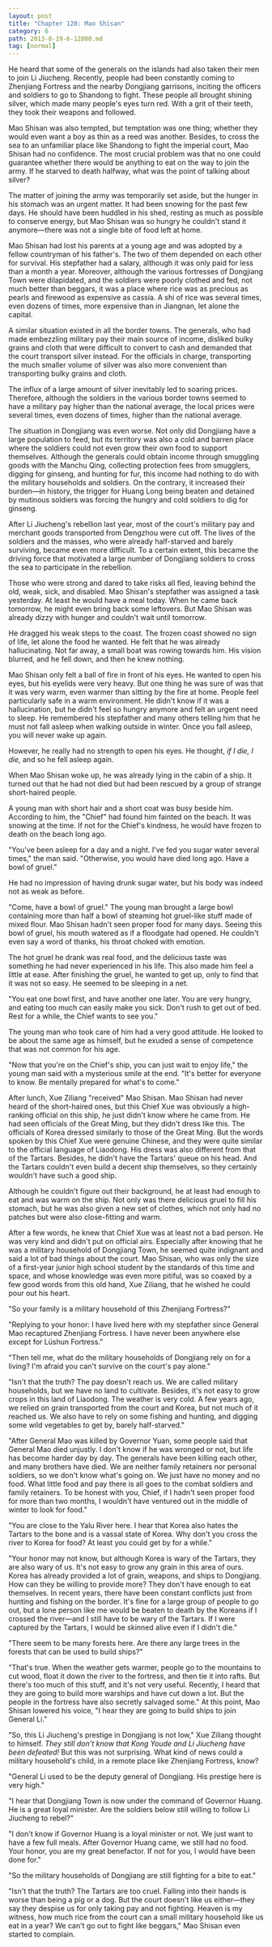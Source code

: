 ```yaml
---
layout: post
title: "Chapter 128: Mao Shisan"
category: 6
path: 2013-8-19-6-12800.md
tag: [normal]
---
```


He heard that some of the generals on the islands had also taken their men to join Li Jiucheng. Recently, people had been constantly coming to Zhenjiang Fortress and the nearby Dongjiang garrisons, inciting the officers and soldiers to go to Shandong to fight. These people all brought shining silver, which made many people's eyes turn red. With a grit of their teeth, they took their weapons and followed.

Mao Shisan was also tempted, but temptation was one thing; whether they would even want a boy as thin as a reed was another. Besides, to cross the sea to an unfamiliar place like Shandong to fight the imperial court, Mao Shisan had no confidence. The most crucial problem was that no one could guarantee whether there would be anything to eat on the way to join the army. If he starved to death halfway, what was the point of talking about silver?

The matter of joining the army was temporarily set aside, but the hunger in his stomach was an urgent matter. It had been snowing for the past few days. He should have been huddled in his shed, resting as much as possible to conserve energy, but Mao Shisan was so hungry he couldn't stand it anymore—there was not a single bite of food left at home.

Mao Shisan had lost his parents at a young age and was adopted by a fellow countryman of his father's. The two of them depended on each other for survival. His stepfather had a salary, although it was only paid for less than a month a year. Moreover, although the various fortresses of Dongjiang Town were dilapidated, and the soldiers were poorly clothed and fed, not much better than beggars, it was a place where rice was as precious as pearls and firewood as expensive as cassia. A shi of rice was several times, even dozens of times, more expensive than in Jiangnan, let alone the capital.

A similar situation existed in all the border towns. The generals, who had made embezzling military pay their main source of income, disliked bulky grains and cloth that were difficult to convert to cash and demanded that the court transport silver instead. For the officials in charge, transporting the much smaller volume of silver was also more convenient than transporting bulky grains and cloth.

The influx of a large amount of silver inevitably led to soaring prices. Therefore, although the soldiers in the various border towns seemed to have a military pay higher than the national average, the local prices were several times, even dozens of times, higher than the national average.

The situation in Dongjiang was even worse. Not only did Dongjiang have a large population to feed, but its territory was also a cold and barren place where the soldiers could not even grow their own food to support themselves. Although the generals could obtain income through smuggling goods with the Manchu Qing, collecting protection fees from smugglers, digging for ginseng, and hunting for fur, this income had nothing to do with the military households and soldiers. On the contrary, it increased their burden—in history, the trigger for Huang Long being beaten and detained by mutinous soldiers was forcing the hungry and cold soldiers to dig for ginseng.

After Li Jiucheng's rebellion last year, most of the court's military pay and merchant goods transported from Dengzhou were cut off. The lives of the soldiers and the masses, who were already half-starved and barely surviving, became even more difficult. To a certain extent, this became the driving force that motivated a large number of Dongjiang soldiers to cross the sea to participate in the rebellion.

Those who were strong and dared to take risks all fled, leaving behind the old, weak, sick, and disabled. Mao Shisan's stepfather was assigned a task yesterday. At least he would have a meal today. When he came back tomorrow, he might even bring back some leftovers. But Mao Shisan was already dizzy with hunger and couldn't wait until tomorrow.

He dragged his weak steps to the coast. The frozen coast showed no sign of life, let alone the food he wanted. He felt that he was already hallucinating. Not far away, a small boat was rowing towards him. His vision blurred, and he fell down, and then he knew nothing.

Mao Shisan only felt a ball of fire in front of his eyes. He wanted to open his eyes, but his eyelids were very heavy. But one thing he was sure of was that it was very warm, even warmer than sitting by the fire at home. People feel particularly safe in a warm environment. He didn't know if it was a hallucination, but he didn't feel so hungry anymore and felt an urgent need to sleep. He remembered his stepfather and many others telling him that he must not fall asleep when walking outside in winter. Once you fall asleep, you will never wake up again.

However, he really had no strength to open his eyes. He thought, *if I die, I die,* and so he fell asleep again.

When Mao Shisan woke up, he was already lying in the cabin of a ship. It turned out that he had not died but had been rescued by a group of strange short-haired people.

A young man with short hair and a short coat was busy beside him. According to him, the "Chief" had found him fainted on the beach. It was snowing at the time. If not for the Chief's kindness, he would have frozen to death on the beach long ago.

"You've been asleep for a day and a night. I've fed you sugar water several times," the man said. "Otherwise, you would have died long ago. Have a bowl of gruel."

He had no impression of having drunk sugar water, but his body was indeed not as weak as before.

"Come, have a bowl of gruel." The young man brought a large bowl containing more than half a bowl of steaming hot gruel-like stuff made of mixed flour. Mao Shisan hadn't seen proper food for many days. Seeing this bowl of gruel, his mouth watered as if a floodgate had opened. He couldn't even say a word of thanks, his throat choked with emotion.

The hot gruel he drank was real food, and the delicious taste was something he had never experienced in his life. This also made him feel a little at ease. After finishing the gruel, he wanted to get up, only to find that it was not so easy. He seemed to be sleeping in a net.

"You eat one bowl first, and have another one later. You are very hungry, and eating too much can easily make you sick. Don't rush to get out of bed. Rest for a while, the Chief wants to see you."

The young man who took care of him had a very good attitude. He looked to be about the same age as himself, but he exuded a sense of competence that was not common for his age.

"Now that you're on the Chief's ship, you can just wait to enjoy life," the young man said with a mysterious smile at the end. "It's better for everyone to know. Be mentally prepared for what's to come."

After lunch, Xue Ziliang "received" Mao Shisan. Mao Shisan had never heard of the short-haired ones, but this Chief Xue was obviously a high-ranking official on this ship, he just didn't know where he came from. He had seen officials of the Great Ming, but they didn't dress like this. The officials of Korea dressed similarly to those of the Great Ming. But the words spoken by this Chief Xue were genuine Chinese, and they were quite similar to the official language of Liaodong. His dress was also different from that of the Tartars. Besides, he didn't have the Tartars' queue on his head. And the Tartars couldn't even build a decent ship themselves, so they certainly wouldn't have such a good ship.

Although he couldn't figure out their background, he at least had enough to eat and was warm on the ship. Not only was there delicious gruel to fill his stomach, but he was also given a new set of clothes, which not only had no patches but were also close-fitting and warm.

After a few words, he knew that Chief Xue was at least not a bad person. He was very kind and didn't put on official airs. Especially after knowing that he was a military household of Dongjiang Town, he seemed quite indignant and said a lot of bad things about the court. Mao Shisan, who was only the size of a first-year junior high school student by the standards of this time and space, and whose knowledge was even more pitiful, was so coaxed by a few good words from this old hand, Xue Ziliang, that he wished he could pour out his heart.

"So your family is a military household of this Zhenjiang Fortress?"

"Replying to your honor: I have lived here with my stepfather since General Mao recaptured Zhenjiang Fortress. I have never been anywhere else except for Lüshun Fortress."

"Then tell me, what do the military households of Dongjiang rely on for a living? I'm afraid you can't survive on the court's pay alone."

"Isn't that the truth? The pay doesn't reach us. We are called military households, but we have no land to cultivate. Besides, it's not easy to grow crops in this land of Liaodong. The weather is very cold. A few years ago, we relied on grain transported from the court and Korea, but not much of it reached us. We also have to rely on some fishing and hunting, and digging some wild vegetables to get by, barely half-starved."

"After General Mao was killed by Governor Yuan, some people said that General Mao died unjustly. I don't know if he was wronged or not, but life has become harder day by day. The generals have been killing each other, and many brothers have died. We are neither family retainers nor personal soldiers, so we don't know what's going on. We just have no money and no food. What little food and pay there is all goes to the combat soldiers and family retainers. To be honest with you, Chief, if I hadn't seen proper food for more than two months, I wouldn't have ventured out in the middle of winter to look for food."

"You are close to the Yalu River here. I hear that Korea also hates the Tartars to the bone and is a vassal state of Korea. Why don't you cross the river to Korea for food? At least you could get by for a while."

"Your honor may not know, but although Korea is wary of the Tartars, they are also wary of us. It's not easy to grow any grain in this area of ours. Korea has already provided a lot of grain, weapons, and ships to Dongjiang. How can they be willing to provide more? They don't have enough to eat themselves. In recent years, there have been constant conflicts just from hunting and fishing on the border. It's fine for a large group of people to go out, but a lone person like me would be beaten to death by the Koreans if I crossed the river—and I still have to be wary of the Tartars. If I were captured by the Tartars, I would be skinned alive even if I didn't die."

"There seem to be many forests here. Are there any large trees in the forests that can be used to build ships?"

"That's true. When the weather gets warmer, people go to the mountains to cut wood, float it down the river to the fortress, and then tie it into rafts. But there's too much of this stuff, and it's not very useful. Recently, I heard that they are going to build more warships and have cut down a lot. But the people in the fortress have also secretly salvaged some." At this point, Mao Shisan lowered his voice, "I hear they are going to build ships to join General Li."

"So, this Li Jiucheng's prestige in Dongjiang is not low," Xue Ziliang thought to himself. *They still don't know that Kong Youde and Li Jiucheng have been defeated!* But this was not surprising. What kind of news could a military household's child, in a remote place like Zhenjiang Fortress, know?

"General Li used to be the deputy general of Dongjiang. His prestige here is very high."

"I hear that Dongjiang Town is now under the command of Governor Huang. He is a great loyal minister. Are the soldiers below still willing to follow Li Jiucheng to rebel?"

"I don't know if Governor Huang is a loyal minister or not. We just want to have a few full meals. After Governor Huang came, we still had no food. Your honor, you are my great benefactor. If not for you, I would have been done for."

"So the military households of Dongjiang are still fighting for a bite to eat."

"Isn't that the truth? The Tartars are too cruel. Falling into their hands is worse than being a pig or a dog. But the court doesn't like us either—they say they despise us for only taking pay and not fighting. Heaven is my witness, how much rice from the court can a small military household like us eat in a year? We can't go out to fight like beggars," Mao Shisan even started to complain.
